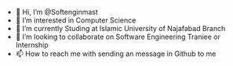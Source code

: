 - 👋 Hi, I’m @Softenginmast
- 👀 I’m interested in Computer Science
- 🌱 I’m currently Studing at Islamic University of Najafabad Branch 
- 💞️ I’m looking to collaborate on Software Engineering Traniee or Internship
- 📫 How to reach me with sending an message in Github to me

<!---
Softenginmast/Softenginmast is a ✨ special ✨ repository because its `README.md` (this file) appears on your GitHub profile.
You can click the Preview link to take a look at your changes.
--->
